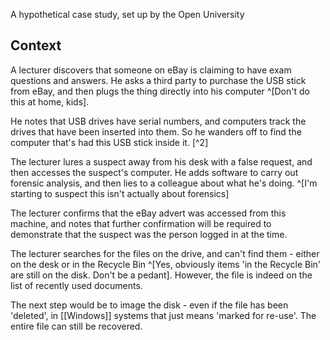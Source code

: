 A hypothetical case study, set up by the Open University

## Context
A lecturer discovers that someone on eBay is claiming to have exam questions and answers. He asks a third party to purchase the USB stick from eBay, and then plugs the thing directly into his computer ^[Don't do this at home, kids].

He notes that USB drives have serial numbers, and computers track the drives that have been inserted into them. So he wanders off to find the computer that's had this USB stick inside it. [^2] 

The lecturer lures a suspect away from his desk with a false request, and then accesses the suspect's computer. He adds software to carry out forensic analysis, and then lies to a colleague about what he's doing. ^[I'm starting to suspect this isn't actually about forensics]

The lecturer confirms that the eBay advert was accessed from this machine, and notes that further confirmation will be required to demonstrate that the suspect was the person logged in at the time.

The lecturer searches for the files on the drive, and can't find them - either on the desk or in the Recycle Bin ^[Yes, obviously items 'in the Recycle Bin' are still on the disk. Don't be a pedant]. However, the file is indeed on the list of recently used documents. 

The next step would be to image the disk - even if the file has been 'deleted', in [[Windows]] systems that just means 'marked for re-use'. The entire file can still be recovered.